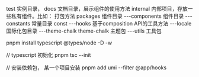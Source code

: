 test 实例目录，
docs 文档目录，展示组件的使用方法
internal 内部项目，存放一些私有组件。比如： 打包方法
packages 组件目录
---components 组件目录
---constants 常量目录 const
---hooks 基于composition API的工具方法
---locale 国际化包目录
---theme-chalk theme-chalk 主题包
---utils 工具包


pnpm install typescript @types/node -D -w

// typescript 初始化
pnpm tsc --init

// 安装依赖包， 某一个项目安装
pnpm add umi --filter @app/hooks

